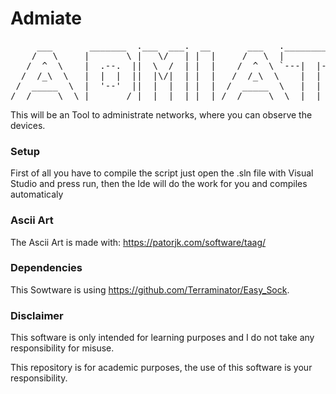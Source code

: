 # Admiate
<pre>
     ___       _______  .___  ___.  __       ___   .___________. _______ 
    /   \     |       \ |   \/   | |  |     /   \  |           ||   ____|
   /  ^  \    |  .--.  ||  \  /  | |  |    /  ^  \ `---|  |----`|  |__   
  /  /_\  \   |  |  |  ||  |\/|  | |  |   /  /_\  \    |  |     |   __|  
 /  _____  \  |  '--'  ||  |  |  | |  |  /  _____  \   |  |     |  |____ 
/__/     \__\ |_______/ |__|  |__| |__| /__/     \__\  |__|     |_______|                                                                                                                  
</pre>
This will be an Tool to administrate networks, where you can observe the devices.

### Setup
First of all you have to compile the script just open the .sln file with Visual Studio and press run, then the Ide will do the work for you and compiles automaticaly

### Ascii Art  
The Ascii Art is made with: https://patorjk.com/software/taag/

### Dependencies
This Sowtware is using https://github.com/Terraminator/Easy_Sock.

### Disclaimer
This software is only intended for learning purposes and I do not take any responsibility for misuse. 

This repository is for academic purposes, the use of this software is your responsibility.


